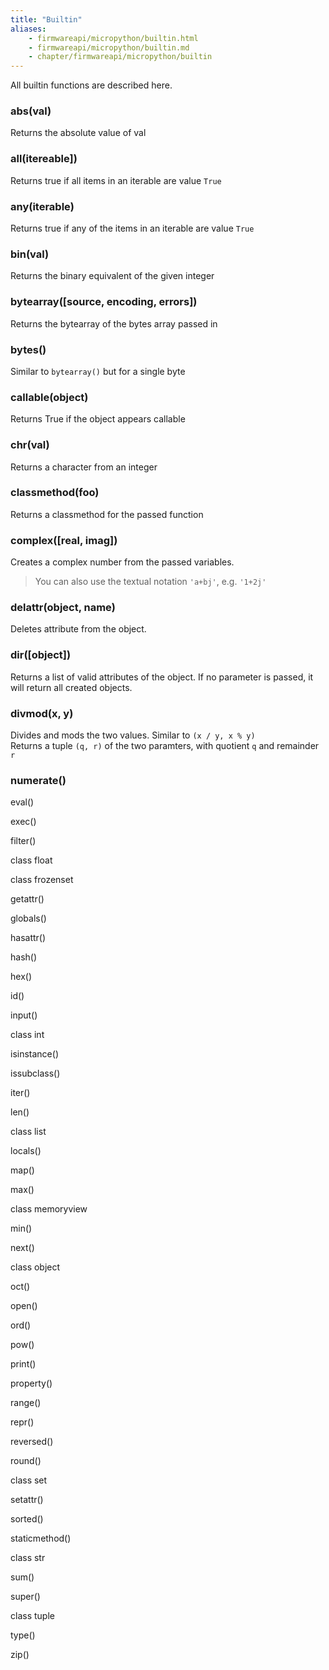 ```yaml
---
title: "Builtin"
aliases:
    - firmwareapi/micropython/builtin.html
    - firmwareapi/micropython/builtin.md
    - chapter/firmwareapi/micropython/builtin
---
```


All builtin functions are described here. 

### abs(val)

Returns the absolute value of val

### all(itereable])

Returns true if all items in an iterable are value `True`

### any(iterable)

Returns true if any of the items in an iterable are value `True`

### bin(val)

Returns the binary equivalent of the given integer

### bytearray([source, encoding, errors])

Returns the bytearray of the bytes array passed in

### bytes()

Similar to `bytearray()` but for a single byte

### callable(object)

Returns True if the object appears callable

### chr(val)

Returns a character from an integer

### classmethod(foo)

Returns a classmethod for the passed function

### complex([real, imag])

Creates a complex number from the passed variables. 
> You can also use the textual notation `'a+bj'`, e.g. `'1+2j'`

### delattr(object, name)

Deletes attribute from the object.

### dir([object])

Returns a list of valid attributes of the object. If no parameter is passed, it will return all created objects.

### divmod(x, y)

Divides and mods the two values. Similar to `(x / y, x % y)` \
Returns a tuple `(q, r)` of the two paramters, with quotient `q` and remainder `r`

### numerate()

eval()

exec()

filter()

class float

class frozenset

getattr()

globals()

hasattr()

hash()

hex()

id()

input()

class int

isinstance()

issubclass()

iter()

len()

class list

locals()

map()

max()

class memoryview

min()

next()

class object

oct()

open()

ord()

pow()

print()

property()

range()

repr()

reversed()

round()

class set

setattr()

sorted()

staticmethod()

class str

sum()

super()

class tuple

type()

zip()
